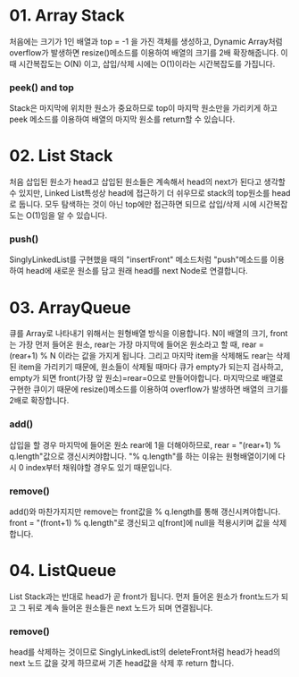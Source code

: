 # 01. Array Stack
처음에는 크기가 1인 배열과 top = -1 을 가진 객체를 생성하고, Dynamic Array처럼 overflow가 발생하면 resize()메소드를 이용하여 배열의 크기를 2배 확장해줍니다. 
이때 시간복잡도는 O(N) 이고, 삽입/삭제 시에는 O(1)이라는 시간복잡도를 가집니다.
### peek() and top
Stack은 마지막에 위치한 원소가 중요하므로 top이 마지막 원소만을 가리키게 하고 peek 메소드를 이용하여 배열의 마지막 원소를 return할 수 있습니다.
# 02. List Stack
처음 삽입된 원소가 head고 삽입된 원소들은 계속해서 head의 next가 된다고 생각할 수 있지만, Linked List특성상 head에 접근하기 더 쉬우므로 stack의 top원소를 head로 둡니다. 
모두 탐색하는 것이 아닌 top에만 접근하면 되므로 삽입/삭제 시에 시간복잡도는 O(1)임을 알 수 있습니다.
### push()
SinglyLinkedList를 구현했을 때의 "insertFront" 메소드처럼 "push"메소드를 이용하여 head에 새로운 원소를 담고 원래 head를 next Node로 연결합니다.
# 03. ArrayQueue
큐를 Array로 나타내기 위해서는 원형배열 방식을 이용합니다.
N이 배열의 크기, front는 가장 먼저 들어온 원소, rear는 가장 마지막에 들어온 원소라고 할 때, rear = (rear+1) % N 이라는 값을 가지게 됩니다.
그리고 마지막 item을 삭제해도 rear는 삭제된 item을 가리키기 때문에, 원소들이 삭제될 때마다 큐가 empty가 되는지 검사하고, empty가 되면 front(가장 앞 원소)=rear=0으로 만들어야합니다.
마지막으로 배열로 구현한 큐이기 때문에 resize()메소드를 이용하여 overflow가 발생하면 배열의 크기를 2배로 확장합니다.
### add()
삽입을 할 경우 마지막에 들어온 원소 rear에 1을 더해야하므로, rear = "(rear+1) % q.length"값으로 갱신시켜야합니다.
"% q.length"를 하는 이유는 원형배열이기에 다시 0 index부터 채워야할 경우도 있기 때문입니다.
### remove()
add()와 마찬가지지만 remove는 front값을 % q.length를 통해 갱신시켜야합니다.
front = "(front+1) % q.length"로 갱신되고 q[front]에 null을 적용시키며 값을 삭제합니다.
# 04. ListQueue
List Stack과는 반대로 head가 곧 front가 됩니다. 
먼저 들어온 원소가 front노드가 되고 그 뒤로 계속 들어온 원소들은 next 노드가 되며 연결됩니다.
### remove()
head를 삭제하는 것이므로 SinglyLinkedList의 deleteFront처럼 head가 head의 next 노드 값을 갖게 하므로써 기존 head값을 삭제 후 return 합니다.


